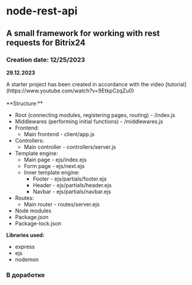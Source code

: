 # node-rest-api

## A small framework for working with rest requests for Bitrix24
### Creation date: 12/25/2023

**29.12.2023**
<div>A starter project has been created in accordance with the video [tutorial](https://www.youtube.com/watch?v=9EtkpCzqZu0)</div>
<br/>
**Structure:**
<ul>
  <li>Root (connecting modules, registering pages, routing) - /index.js</li>
  <li>Middlewares (performing initial functions) - /middlewares.js</li>
  <li>Frontend:
  <ul>
    <li>Main frontend - client/app.js</li>
  </ul>
  </li>
  <li>Controllers:
  <ul>
    <li>Main controller - controllers/server.js</li>
  </ul>
  </li>
  <li>Template engine:
  <ul>
    <li>Main page - ejs/index.ejs</li>
    <li>Form page - ejs/next.ejs</li>
    <li>Inner template engine:
    <ul>
      <li>Footer - ejs/partials/footer.ejs</li>
      <li>Header - ejs/partials/header.ejs</li>
      <li>Navbar - ejs/partials/navbar.ejs</li>
    </ul>
    </li>
  </ul>
  </li>
  <li>
      Routes:
      <ul>
        <li>Main router - routes/server.ejs</li>
      </ul>
  </li>
  <li>Node modules</li>
  <li>Package.json</li>
  <li>Package-lock.json</li>
</ul>

**Libraries used:**
- express
- ejs
- nodemon

### В доработке
